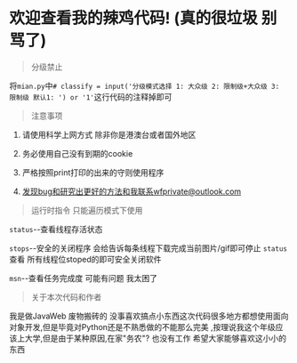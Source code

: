 # 欢迎查看我的辣鸡代码! (真的很垃圾 别骂了)

>分级禁止 
    
   将`mian.py`中`# classify = input('分级模式选择 1: 大众级 2: 限制级+大众级 3: 限制级 默认1: ') or '1'`这行代码的注释掉即可
   
>注意事项
    
   1. 请使用科学上网方式 除非你是港澳台或者国外地区
   
   2. 务必使用自己没有到期的cookie
   
   3. 严格按照print打印的出来的守则使用程序
   
   4. 发现bug和研究出更好的方法和我联系wfprivate@outlook.com
    
>运行时指令 只能遍历模式下使用

   `status`--查看线程存活状态
   
   `stops`--安全的关闭程序 会给告诉每条线程下载完成当前图片/gif即可停止 `status`查看
   所有线程位stoped的即可安全关闭软件
   
   `msn`--查看任务完成度 可能有问题 我太困了
    
>关于本次代码和作者
    
   我是做JavaWeb 废物搬砖的 没事喜欢搞点小东西这次代码很多地方都想使用面向对象开发,但是毕竟对Python还是不熟悉做的不能那么完美
 ,按理说我这个年级应该上大学,但是由于某种原因,在家"务农"? 也没有工作 希望大家能够喜欢这小小的东西
 
